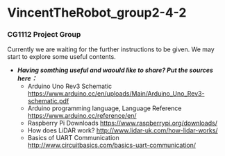 # VincentTheRobot_group2-4-2
### CG1112 Project Group

Currently we are waiting for the further instructions to be given.
We may start to explore some useful contents.

- __*Having somthing useful and waould like to share? Put the sources here：*__
  - Arduino Uno Rev3 Schematic https://www.arduino.cc/en/uploads/Main/Arduino_Uno_Rev3-schematic.pdf
  - Arduino programming language, Language Reference https://www.arduino.cc/reference/en/
  - Raspberry Pi Downloads https://www.raspberrypi.org/downloads/
  - How does LiDAR work? http://www.lidar-uk.com/how-lidar-works/
  - Basics of UART Communication http://www.circuitbasics.com/basics-uart-communication/
